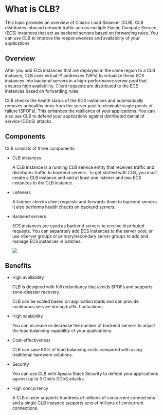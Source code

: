 # What is CLB?

This topic provides an overview of Classic Load Balancer \(CLB\). CLB distributes inbound network traffic across multiple Elastic Compute Service \(ECS\) instances that act as backend servers based on forwarding rules. You can use CLB to improve the responsiveness and availability of your applications.

## Overview

After you add ECS instances that are deployed in the same region to a CLB instance, CLB uses virtual IP addresses \(VIPs\) to virtualize these ECS instances into backend servers in a high-performance server pool that ensures high availability. Client requests are distributed to the ECS instances based on forwarding rules.

CLB checks the health status of the ECS instances and automatically removes unhealthy ones from the server pool to eliminate single points of failure \(SPOFs\). This enhances the resilience of your applications. You can also use CLB to defend your applications against distributed denial of service \(DDoS\) attacks.

## Components

CLB consists of three components:

-   CLB instances

    A CLB instance is a running CLB service entity that receives traffic and distributes traffic to backend servers. To get started with CLB, you must create a CLB instance and add at least one listener and two ECS instances to the CLB instance.

-   Listeners

    A listener checks client requests and forwards them to backend servers. It also performs health checks on backend servers.

-   Backend servers

    ECS instances are used as backend servers to receive distributed requests. You can separately add ECS instances to the server pool, or use vServer groups or primary/secondary server groups to add and manage ECS instances in batches.

    ![](https://static-aliyun-doc.oss-accelerate.aliyuncs.com/assets/img/en-US/1496322161/p936.png)


## Benefits

-   High availability

    CLB is designed with full redundancy that avoids SPOFs and supports zone-disaster recovery.

    CLB can be scaled based on application loads and can provide continuous service during traffic fluctuations.

-   High scalability

    You can increase or decrease the number of backend servers to adjust the load balancing capability of your applications.

-   Cost-effectiveness

    CLB can save 60% of load balancing costs compared with using traditional hardware solutions.

-   Security

    You can use CLB with Apsara Stack Security to defend your applications against up to 5 Gbit/s DDoS attacks.

-   High concurrency

    A CLB cluster supports hundreds of millions of concurrent connections and a single CLB instance supports tens of millions of concurrent connections.



